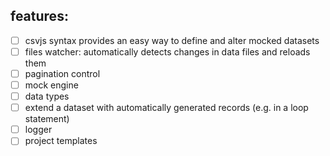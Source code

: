## features:
- [ ] csvjs syntax provides an easy way to define and alter mocked datasets
- [ ] files watcher: automatically detects changes in data files and reloads them
- [ ] pagination control
- [ ] mock engine
- [ ] data types
- [ ] extend a dataset with automatically generated records (e.g. in a loop statement)
- [ ] logger
- [ ] project templates
